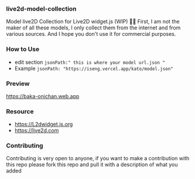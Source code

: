 ### live2d-model-collection
Model live2D Collection for Live2D widget.js (WIP)  💃👚
First, I am not the maker of all these models, I only collect them from the internet and from various sources. And I hope you don't use it for commercial purposes.
### How to Use
- edit section `jsonPath:" this is where your model url.json "`
- Example `jsonPath: "https://iseng.vercel.app/kato/model.json"`
### Preview
https://baka-onichan.web.app
### Resource
- https://L2dwidget.js.org
- https://live2d.com
### Contributing
Contributing is very open to anyone, if you want to make a contribution with this repo please fork this repo and pull it with a description of what you added







